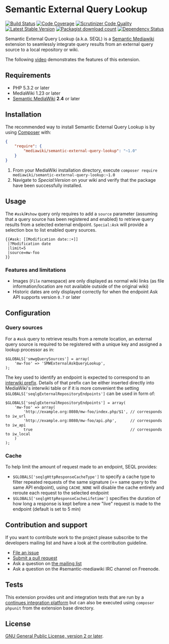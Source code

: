 # Semantic External Query Lookup

[![Build Status](https://secure.travis-ci.org/SemanticMediaWiki/SemanticExternalQueryLookup.svg?branch=master)](http://travis-ci.org/SemanticMediaWiki/SemanticExternalQueryLookup)
[![Code Coverage](https://scrutinizer-ci.com/g/SemanticMediaWiki/SemanticExternalQueryLookup/badges/coverage.png?b=master)](https://scrutinizer-ci.com/g/SemanticMediaWiki/SemanticExternalQueryLookup/?branch=master)
[![Scrutinizer Code Quality](https://scrutinizer-ci.com/g/SemanticMediaWiki/SemanticExternalQueryLookup/badges/quality-score.png?b=master)](https://scrutinizer-ci.com/g/SemanticMediaWiki/SemanticExternalQueryLookup/?branch=master)
[![Latest Stable Version](https://poser.pugx.org/mediawiki/semantic-external-query-lookup/version.png)](https://packagist.org/packages/mediawiki/semantic-external-query-lookup)
[![Packagist download count](https://poser.pugx.org/mediawiki/semantic-external-query-lookup/d/total.png)](https://packagist.org/packages/mediawiki/semantic-external-query-lookup)
[![Dependency Status](https://www.versioneye.com/php/mediawiki:semantic-external-query-lookup/badge.png)](https://www.versioneye.com/php/mediawiki:semantic-external-query-lookup)

Semantic External Query Lookup (a.k.a. SEQL) is a [Semantic Mediawiki][smw] extension to seamlessly integrate
query results from an external query source to a local repository or wiki.

The following [video](https://youtu.be/sOCh9M2sSvU) demonstrates the features of this extension.

## Requirements

- PHP 5.3.2 or later
- MediaWiki 1.23 or later
- [Semantic MediaWiki][smw] __2.4__ or later

## Installation

The recommended way to install Semantic External Query Lookup is by using [Composer][composer] with:

```json
{
	"require": {
		"mediawiki/semantic-external-query-lookup": "~1.0"
	}
}
```
1. From your MediaWiki installation directory, execute
   `composer require mediawiki/semantic-external-query-lookup:~1.0`
2. Navigate to _Special:Version_ on your wiki and verify that the package
   have been successfully installed.

## Usage

The `#ask`/`#show` query only requires to add a `source` parameter (assuming that a query source has
been registered and enabled) to retrieve query results from a selected external endpoint. `Special:Ask` will provide a selection box to list enabled query sources.

```
{{#ask: [[Modification date::+]]
 |?Modification date
 |limit=5
 |source=mw-foo
}}
```

### Features and limitations

- Images (`File` namespace) are only displayed as normal wiki links (as file information/location are not
  available outside of the original wiki)
- Historic dates are only displayed correctly for when the endpoint Ask API supports version `0.7` or later

## Configuration

### Query sources

For a `#ask` query to retrieve results from a remote location, an external query source is required to be registered
with a unique key and assigned a lookup processor as in:

```
$GLOBALS['smwgQuerySources'] = array(
    'mw-foo' => 'SMWExternalAskQueryLookup',
);
```
The key used to identify an endpoint is expected to correspond to an [interwiki prefix][iwp]. Details of that prefix can be
either inserted directly into MediaWiki's interwiki table or if it is more convenient the setting
`$GLOBALS['seqlgExternalRepositoryEndpoints']` can be used in form of:

```
$GLOBALS['seqlgExternalRepositoryEndpoints'] = array(
    'mw-foo' => array(
        'http://example.org:8080/mw-foo/index.php/$1', // corresponds to iw_url
        'http://example.org:8080/mw-foo/api.php',      // corresponds to iw_api
        true                                           // corresponds to iw_local
    )
);
````
### Cache

To help limit the amount of request made to an endpoint, SEQL provides:

- `$GLOBALS['seqlgHttpResponseCacheType']` to specify a cache type to filter repeated requests
 of the same signature (== same query to the same API endpoint), using `CACHE_NONE` will disable
the cache entirely and reroute each request to the selected endpoint
- `$GLOBALS['seqlgHttpResponseCacheLifetime']` specifies the duration of how long a response is
  kept before a new "live" request is made to the endpoint (default is set to 5 min)

## Contribution and support

If you want to contribute work to the project please subscribe to the developers mailing list and
have a look at the contribution guideline.

* [File an issue](https://github.com/SemanticMediaWiki/SemanticExternalQueryLookup/issues)
* [Submit a pull request](https://github.com/SemanticMediaWiki/SemanticExternalQueryLookup/pulls)
* Ask a question on [the mailing list](https://semantic-mediawiki.org/wiki/Mailing_list)
* Ask a question on the #semantic-mediawiki IRC channel on Freenode.

## Tests

This extension provides unit and integration tests that are run by a [continues integration platform][travis]
but can also be executed using `composer phpunit` from the extension base directory.

## License

[GNU General Public License, version 2 or later][gpl-licence].

[smw]: https://github.com/SemanticMediaWiki/SemanticMediaWiki
[contributors]: https://github.com/SemanticMediaWiki/SemanticExternalQueryLookup/graphs/contributors
[travis]: https://travis-ci.org/SemanticMediaWiki/SemanticExternalQueryLookup
[gpl-licence]: https://www.gnu.org/copyleft/gpl.html
[composer]: https://getcomposer.org/
[iwp]: https://www.mediawiki.org/wiki/Manual:Interwiki
